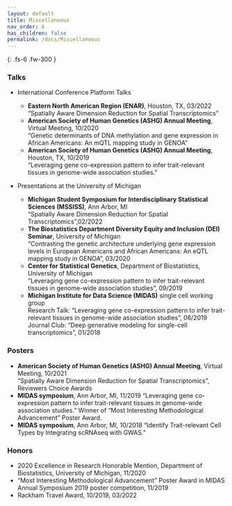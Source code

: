 ```yaml
---
layout: default
title: Miscellaneous
nav_order: 6
has_children: false
permalink: /docs/Miscellaneous
---
```



{: .fs-6 .fw-300 }

### Talks
* International Conference Platform Talks
	* **Eastern North American Region (ENAR)**, Houston, TX, 03/2022 <br />
	“Spatially Aware Dimension Reduction for Spatial Transcriptomics”
	* **American Society of Human Genetics (ASHG) Annual Meeting**, Virtual Meeting, 10/2020<br />
	“Genetic determinants of DNA methylation and gene expression in African Americans: An mQTL mapping study in GENOA”
	* **American Society of Human Genetics (ASHG) Annual Meeting**, Houston, TX, 10/2019 <br />
	“Leveraging gene co-expression pattern to infer trait-relevant tissues in genome-wide association studies.”<br />

* Presentations at the University of Michigan
	* **Michigan Student Symposium for Interdisciplinary Statistical Sciences (MSSISS)**,  Ann Arbor, MI<br />
	“Spatially Aware Dimension Reduction for Spatial Transcriptomics”,02/2022<br />
	* **The Biostatistics Department Diversity Equity and Inclusion (DEI) Seminar**, University of Michigan<br />
	“Contrasting the genetic architecture underlying gene expression levels in European Americans and African Americans: An eQTL mapping study in GENOA”, 03/2020<br />
	* **Center for Statistical Genetics**, Department of Biostatistics, University of Michigan<br />
	“Leveraging gene co-expression pattern to infer trait-relevant tissues in genome-wide association studies”, 09/2019<br />
	* **Michigan Institute for Data Science (MIDAS)** single cell working group<br />
	Research Talk: “Leveraging gene co-expression pattern to infer trait-relevant tissues in genome-wide association studies”, 06/2019<br />
 	Journal Club: “Deep generative modeling for single-cell transcriptomics”, 01/2018 	<br />


### Posters
* **American Society of Human Genetics (ASHG) Annual Meeting**, Virtual Meeting, 10/2021<br />
“Spatially Aware Dimension Reduction for Spatial Transcriptomics”, Reviewers Choice Awards
* **MIDAS symposium**, Ann Arbor, MI, 11/2019
“Leveraging gene co-expression pattern to infer trait-relevant tissues in genome-wide association studies.” Winner of “Most Interesting Methodological Advancement” Poster Award.
* **MIDAS symposium**, Ann Arbor, MI, 10/2018
“Identify Trait-relevant Cell Types by Integrating scRNAseq with GWAS.”


### Honors
* 2020 Excellence in Research Honorable Mention, Department of Biostatistics, University of Michigan, 11/2020
* “Most Interesting Methodological Advancement” Poster Award in MIDAS Annual Symposium 2019 poster competition, 11/2019
* Rackham Travel Award, 10/2019, 03/2022


